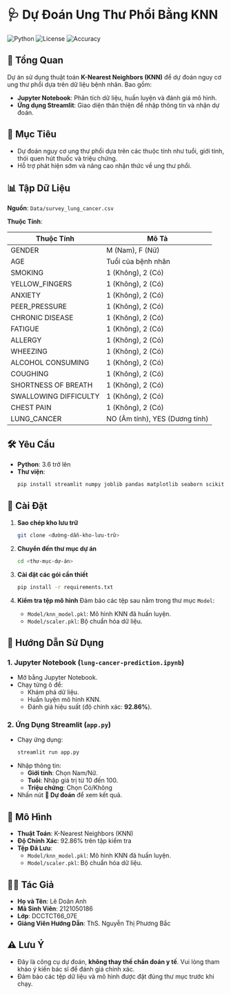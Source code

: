 # 🩺 Dự Đoán Ung Thư Phổi Bằng KNN

![Python](https://img.shields.io/badge/Python-3.6+-blue.svg)
![License](https://img.shields.io/badge/License-MIT-green.svg)
![Accuracy](https://img.shields.io/badge/Độ%20Chính%20Xác-92.86%25-brightgreen.svg)

## 🌟 Tổng Quan

Dự án sử dụng thuật toán **K-Nearest Neighbors (KNN)** để dự đoán nguy cơ ung thư phổi dựa trên dữ liệu bệnh nhân. Bao gồm:

- **Jupyter Notebook**: Phân tích dữ liệu, huấn luyện và đánh giá mô hình.
- **Ứng dụng Streamlit**: Giao diện thân thiện để nhập thông tin và nhận dự đoán.

## 🎯 Mục Tiêu

- Dự đoán nguy cơ ung thư phổi dựa trên các thuộc tính như tuổi, giới tính, thói quen hút thuốc và triệu chứng.
- Hỗ trợ phát hiện sớm và nâng cao nhận thức về ung thư phổi.

## 📊 Tập Dữ Liệu

**Nguồn**: `Data/survey_lung_cancer.csv`

**Thuộc Tính**:

| Thuộc Tính                | Mô Tả                          |
|---------------------------|--------------------------------|
| GENDER                    | M (Nam), F (Nữ)               |
| AGE                       | Tuổi của bệnh nhân            |
| SMOKING                   | 1 (Không), 2 (Có)             |
| YELLOW_FINGERS            | 1 (Không), 2 (Có)             |
| ANXIETY                   | 1 (Không), 2 (Có)             |
| PEER_PRESSURE             | 1 (Không), 2 (Có)             |
| CHRONIC DISEASE           | 1 (Không), 2 (Có)             |
| FATIGUE                   | 1 (Không), 2 (Có)             |
| ALLERGY                   | 1 (Không), 2 (Có)             |
| WHEEZING                  | 1 (Không), 2 (Có)             |
| ALCOHOL CONSUMING         | 1 (Không), 2 (Có)             |
| COUGHING                  | 1 (Không), 2 (Có)             |
| SHORTNESS OF BREATH       | 1 (Không), 2 (Có)             |
| SWALLOWING DIFFICULTY     | 1 (Không), 2 (Có)             |
| CHEST PAIN                | 1 (Không), 2 (Có)             |
| LUNG_CANCER               | NO (Âm tính), YES (Dương tính) |

## 🛠 Yêu Cầu

- **Python**: 3.6 trở lên
- **Thư viện**:
  ```bash
  pip install streamlit numpy joblib pandas matplotlib seaborn scikit-learn
  ```

## 🔧 Cài Đặt

1. **Sao chép kho lưu trữ**
   ```bash
   git clone <đường-dẫn-kho-lưu-trữ>
   ```

2. **Chuyển đến thư mục dự án**
   ```bash
   cd <thư-mục-dự-án>
   ```

3. **Cài đặt các gói cần thiết**
   ```bash
   pip install -r requirements.txt
   ```

4. **Kiểm tra tệp mô hình**
   Đảm bảo các tệp sau nằm trong thư mục `Model`:
   - `Model/knn_model.pkl`: Mô hình KNN đã huấn luyện.
   - `Model/scaler.pkl`: Bộ chuẩn hóa dữ liệu.

## 📖 Hướng Dẫn Sử Dụng

### 1. Jupyter Notebook (`lung-cancer-prediction.ipynb`)
- Mở bằng Jupyter Notebook.
- Chạy từng ô để:
  - Khám phá dữ liệu.
  - Huấn luyện mô hình KNN.
  - Đánh giá hiệu suất (độ chính xác: **92.86%**).

### 2. Ứng Dụng Streamlit (`app.py`)
- Chạy ứng dụng:
  ```bash
  streamlit run app.py
  ```
- Nhập thông tin:
  - **Giới tính**: Chọn Nam/Nữ.
  - **Tuổi**: Nhập giá trị từ 10 đến 100.
  - **Triệu chứng**: Chọn Có/Không 
- Nhấn nút **🧠 Dự đoán** để xem kết quả.

## 🤖 Mô Hình

- **Thuật Toán**: K-Nearest Neighbors (KNN)
- **Độ Chính Xác**: 92.86% trên tập kiểm tra
- **Tệp Đã Lưu**:
  - `Model/knn_model.pkl`: Mô hình KNN đã huấn luyện.
  - `Model/scaler.pkl`: Bộ chuẩn hóa dữ liệu.

## 👨‍🎓 Tác Giả

- **Họ và Tên**: Lê Doãn Anh
- **Mã Sinh Viên**: 2121050186
- **Lớp**: DCCTCT66_07E
- **Giảng Viên Hướng Dẫn**: ThS. Nguyễn Thị Phương Bắc

## ⚠️ Lưu Ý

- Đây là công cụ dự đoán, **không thay thế chẩn đoán y tế**. Vui lòng tham khảo ý kiến bác sĩ để đánh giá chính xác.
- Đảm bảo các tệp dữ liệu và mô hình được đặt đúng thư mục trước khi chạy.
